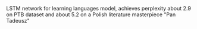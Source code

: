 LSTM network for learning languages model, achieves perplexity about 2.9 on PTB dataset and about 5.2 on a Polish literature masterpiece "Pan Tadeusz"
